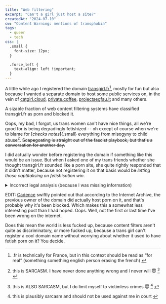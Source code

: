 ```yaml
---
title: "Web filtering"
excerpt: "Can't a girl just host a site?"
createdAt: "2024-07-10"
cw: "Content Warning: mentions of transphobia"
tags:
  - queer
  - tech
css: |
  .small {
    font-size: 12px;
  }

  .force_left {
    text-align: left !important;
  }
---
```


A little while ago I registered the domain
[transgirl.fr](https://transgirl.fr)<a href="#fn1" class="footnote-ref"
id="fnref1" role="doc-noteref"><sup>1</sup></a>, mostly for fun but also because I
wanted a separate domain to host some public services on, in the vein of
[catgirl.cloud](https://catgirl.cloud),
[private.coffee](https://private.coffee),
[projectsegfau.lt](https://projectsegfau.lt/) and many others.

A sizable fraction of web content filtering systems have classified
transgirl.fr as porn and blocked it.

Oops, my bad, I forgot, us trans women can't have nice things, all we're good
for is being degradingly fetishized -- oh except of course when we're to blame
for [*checks notes*]{.small} everything from misogyny to child
abuse<a href="#fn2" class="footnote-ref" id="fnref2"
role="doc-noteref"><sup>2</sup></a>. ~~Scapegoating is straight out of the
fascist playbook, but that's a conversation for another day.~~

I did actually wonder before registering the domain if something like this
would be an issue. But when I asked one of my trans friends whether she thought
transgirl.fr sounded like a porn site, she quite rightly responded that it
didn't matter, because not registering it on that basis would be *letting those
captitalising on fetishisation win*.

<details class="dropdown">
<summary>Incorrect legal analysis (because I was missing information)</summary>
<div class="content">

But I really didn't think that it would be this bad. As is, there is a strong
argument that this filtering is actually illegal in the UK -- the filter has no
evidence that transgirl.fr should be blocked other than the reference to a
trans person, and "Gender reassignment" is a protected characteristic under the
Equality Act 2010.

Even the argument that these filters are just statistical systems, and in the
real world "trans girl" is a phrase commonly associated with porn (and the
further stretch that this somehow absolves the designers of the system) falls
flat -- the Equality Act 2010 further protects against "indirect
discrimination", i.e. discrimination caused by systems that are applied equally
but put some people at a disadvantage based on a protected characteristic.

I'm not a lawyer, but any potential litigation would probably hinge on 2010
c.15 s.19 2.d: whether the web filtering designers can show their
discriminatory system to be "a proportionate means of achieving a legitimate
aim."

It's not.

</div>
</details>

EDIT: [Cadence](https://cadence.moe) swiftly pointed out that according to the
Internet Archive, the previous owner of the domain did actually host porn on
it, and that's probably why it's been blocked. Which makes this a somewhat less
interesting post than I had hoped. Oops. Well, not the first or last time I've
been wrong on the internet.

Does this mean the world is less fucked up, because content filters aren't
quite as discriminatory, or more fucked up, because a trans girl can't register
a cool domain name without worrying about whether it used to have fetish porn
on it? You decide.

<section class="footnotes footnotes-end-of-document" role="doc-endnotes">
	<hr>
	<ol>
		<li id="fn1" role="doc-endnote">
			<p>
				.fr is technically for France, but in this context should be
				read as “for real” (something something english person erasing
				the french)
				<a href="#fnref1" class="footnote-back" role="doc-backlink">↩︎</a>
			</p>
		</li>
		<li id="fn2" role="doc-endnote">
			<p>
				this is SARCASM. I have never done anything wrong and I never will 😇
				<a href="#fn3" class="footnote-ref" id="fnref3" role="doc-noteref"><sup>3</sup></a>
				<a href="#fnref2" class="footnote-back" role="doc-backlink">↩︎</a>
			</p>
		</li>
		<li id="fn3" role="doc-endnote">
			<p>
				this is ALSO SARCASM, but I do limit myself to victimless crimes 😇
				<a href="#fn4" class="footnote-ref" id="fnref4" role="doc-noteref"><sup>4</sup></a>
				<a href="#fnref3" class="footnote-back" role="doc-backlink">↩︎</a>
			</p>
		</li>
		<li id="fn4" role="doc-endnote">
			<p>
				this is plausibly sarcasm and should not be used against me in court
				<a href="#fnref4" class="footnote-back" role="doc-backlink">↩︎</a>
			</p>
		</li>
	</ol>
</section>
